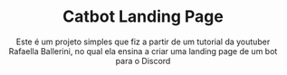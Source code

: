 # <h1 align="center"> Catbot Landing Page </h1>
<p align="center"> Este é um projeto simples que fiz a partir de um tutorial da youtuber Rafaella Ballerini, no qual ela ensina a criar uma landing page de um bot para o Discord </p>

